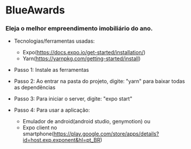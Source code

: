 # BlueAwards

### Eleja o melhor empreendimento imobiliário do ano. 

- Tecnologias/ferramentas usadas:
  - Expo(https://docs.expo.io/get-started/installation/)
  - Yarn(https://yarnpkg.com/getting-started/install)

- Passo 1: Instale as ferramentas
- Passo 2: Ao entrar na pasta do projeto, digite: "yarn" para baixar todas as dependências
- Passo 3: Para iniciar o server, digite: "expo start"
- Passo 4: Para usar a aplicação:
  - Emulador de android(android studio, genymotion) 
                 ou
  - Expo client no smartphone(https://play.google.com/store/apps/details?id=host.exp.exponent&hl=pt_BR)
